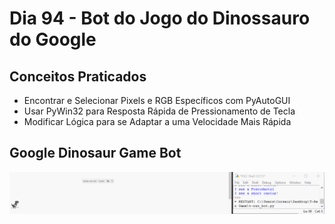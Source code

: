 # Dia 94 - Bot do Jogo do Dinossauro do Google

## Conceitos Praticados

* Encontrar e Selecionar Pixels e RGB Específicos com PyAutoGUI
* Usar PyWin32 para Resposta Rápida de Pressionamento de Tecla
* Modificar Lógica para se Adaptar a uma Velocidade Mais Rápida

## Google Dinosaur Game Bot

![day94](https://github.com/EmersonPenelli/100-days-of-code-with-python/blob/main/gifs/Google%20Dinosaur%20Game%20Bot.gif)
